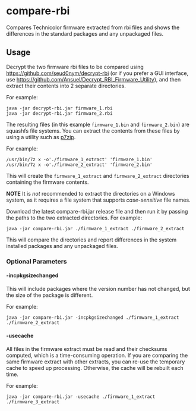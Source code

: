# compare-rbi

Compares Technicolor firmware extracted from rbi files and shows the differences in the standard packages and any unpackaged files.

## Usage

Decrypt the two firmware rbi files to be compared using https://github.com/seud0nym/decrypt-rbi (or if you prefer a GUI interface, use https://github.com/Ansuel/Decrypt_RBI_Firmware_Utility), and then extract their contents into 2 separate directories.

For example:
```
java -jar decrypt-rbi.jar firmware_1.rbi
java -jar decrypt-rbi.jar firmware_2.rbi
```

The resulting files (in this example `firmware_1.bin` and `firmware_2.bin`) are squashfs file systems. You can extract the contents from these files by using a utility such as [p7zip](https://www.7-zip.org/). 

For example:
```
/usr/bin/7z x -o'./firmware_1_extract' 'firmware_1.bin'
/usr/bin/7z x -o'./firmware_2_extract' 'firmware_2.bin'
```

This will create the `firmware_1_extract` and `firmware_2_extract` directories containing the firmware contents.

**NOTE** It is *not* recommended to extract the directories on a Windows system, as it requires a file system that supports *case-sensitive* file names. 

Download the latest compare-rbi.jar release file and then run it by passing the paths to the two extracted directories. For example:
```
java -jar compare-rbi.jar ./firmware_1_extract ./firmware_2_extract
```

This will compare the directories and report differences in the system installed packages and any unpackaged files.

### Optional Parameters

#### -incpkgsizechanged

This will include packages where the version number has not changed, but the size of the package is different.

For example:
```
java -jar compare-rbi.jar -incpkgsizechanged ./firmware_1_extract ./firmware_2_extract
```

#### -usecache

All files in the firmware extract must be read and their checksums computed, which is a time-consuming operation. If you are comparing the same firmware extract with other extracts, you can re-use the temporary cache to speed up processing. Otherwise, the cache will be rebuilt each time.

For example:
```
java -jar compare-rbi.jar -usecache ./firmware_1_extract ./firmware_3_extract
```
